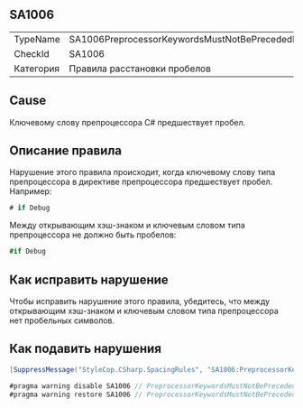 ﻿## SA1006

<table>
<tr>
  <td>TypeName</td>
  <td>SA1006PreprocessorKeywordsMustNotBePrecededBySpace</td>
</tr>
<tr>
  <td>CheckId</td>
  <td>SA1006</td>
</tr>
<tr>
  <td>Категория</td>
  <td>Правила расстановки пробелов</td>
</tr>
</table>

## Cause

Ключевому слову препроцессора C# предшествует пробел.

## Описание правила

Нарушение этого правила происходит, когда ключевому слову типа препроцессора в директиве препроцессора предшествует пробел. Например:

```csharp
# if Debug
```

Между открывающим хэш-знаком и ключевым словом типа препроцессора не должно быть пробелов:

```csharp
#if Debug
```

## Как исправить нарушение

Чтобы исправить нарушение этого правила, убедитесь, что между открывающим хэш-знаком и ключевым словом типа препроцессора нет пробельных символов.

## Как подавить нарушения

```csharp
[SuppressMessage("StyleCop.CSharp.SpacingRules", "SA1006:PreprocessorKeywordsMustNotBePrecededBySpace", Justification = "Reviewed.")]
```

```csharp
#pragma warning disable SA1006 // PreprocessorKeywordsMustNotBePrecededBySpace
#pragma warning restore SA1006 // PreprocessorKeywordsMustNotBePrecededBySpace
```